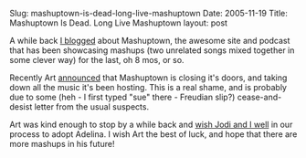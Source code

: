 Slug: mashuptown-is-dead-long-live-mashuptown
Date: 2005-11-19
Title: Mashuptown Is Dead. Long Live Mashuptown
layout: post

A while back <a href="http://redmonk.net/archives/2005/07/22/mashuptown/">I blogged</a> about Mashuptown, the awesome site and podcast that has been showcasing mashups (two unrelated songs mixed together in some clever way) for the last, oh 8 mos, or so.

Recently Art <a href="http://viprhealthcare.typepad.com/mashup_of_the_week_podcas/2005/11/mashuptown_is_d.html">announced</a> that Mashuptown is closing it&#39;s doors, and taking down all the music it&#39;s been hosting. This is a real shame, and is probably due to some (heh - I first typed &quot;sue&quot; there - Freudian slip?) cease-and-desist letter from the usual suspects.

Art was kind enough to stop by a while back and <a href="http://redmonk.net/archives/2005/07/22/t-2-days/#comment-2852">wish Jodi and I well</a> in our process to adopt Adelina. I wish Art the best of luck, and hope that there are more mashups in his future!
